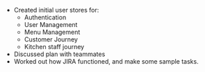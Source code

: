- Created initial user stores for:
	- Authentication
	- User Management
	- Menu Management
	- Customer Journey
	- Kitchen staff journey
- Discussed plan with teammates
- Worked out how JIRA functioned, and make some sample tasks.